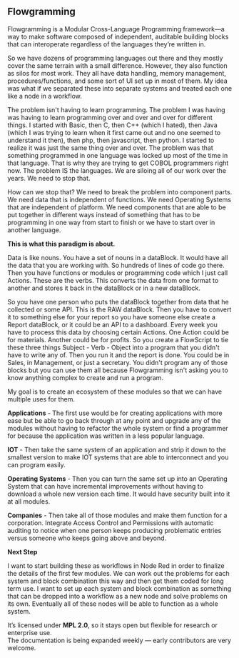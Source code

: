 ## Flowgramming 

Flowgramming is a Modular Cross-Language Programming framework—a way to make software composed of independent, auditable building blocks that can interoperate regardless of the languages they’re written in.

So we have dozens of programming languages out there and they mostly cover the same terrain with a small difference. However, they also function as silos for most work. They all have data handling, memory management, procedures/functions, and some sort of UI set up in most of them. My idea was what if we separated these into separate systems and treated each one like a node in a workflow. 

The problem isn't having to learn programming. The problem I was having was having to learn programming over and over and over for different things. I started with Basic, then C, then C++ (which I hated), then Java (which I was trying to learn when it first came out and no one seemed to understand it then), then php, then javascript, then python. I started to realize it was just the same thing over and over. The problem was that something programmed in one language was locked up most of the time in that language. That is why they are trying to get COBOL programmers right now. The problem IS the languages. We are siloing all of our work over the years. We need to stop that.

How can we stop that? We need to break the problem into component parts. We need data that is independent of functions. We need Operating Systems that are independent of platform. We need components that are able to be put together in different ways instead of something that has to be programming in one way from start to finish or we have to start over in another language.

**This is what this paradigm is about.**
	
Data is like nouns. You have a set of nouns in a dataBlock. It would have all the data that you are working with. So hundreds of lines of code go there. Then you have functions or modules or programming code which I just call Actions. These are the verbs. This converts the data from one format to another and stores it back in the dataBlock or in a new dataBlock.

So you have one person who puts the dataBlock together from data that he collected or some API. This is the RAW dataBlock. Then you have to convert it to something else for your report so you have someone else create a Report dataBlock, or it could be an API to a dashboard. Every week you have to process this data by choosing certain Actions. One Action could be for materials. Another could be for profits. So you create a FlowScript to tie these three things Subject - Verb - Object into a program that you didn't have to write any of. Then you run it and the report is done. You could be in Sales, in Management, or just a secretary. You didn't program any of those blocks but you can use them all because Flowgramming isn't asking you to know anything complex to create and run a program.

My goal is to create an ecosystem of these modules so that we can have multiple uses for them. 

**Applications** - The first use would be for creating applications with more ease but be able to go back through at any point and upgrade any of the modules without having to refactor the whole system or find a programmer for because the application was written in a less popular language. 

**IOT** - Then take the same system of an application and strip it down to the smallest version to make IOT systems that are able to interconnect and you can program easily. 

**Operating Systems** - Then you can turn the same set up into an Operating System that can have incremental improvements without having to download a whole new version each time. It would have security built into it at all modules. 

**Companies** - Then take all of those modules and make them function for a corporation. Integrate Access Control and Permissions with automatic auditing to notice when one person keeps producing problematic entries versus someone who keeps going above and beyond. 


**Next Step**

I want to start building these as workflows in Node Red in order to finalize the details of the first few modules. We can work out the problems for each system and block combination this way and then get them coded for long term use. I want to set up each system and block combination as something that can be dropped into a workflow as a new node and solve problems on its own. Eventually all of these nodes will be able to function as a whole system. 


It’s licensed under **MPL 2.0**, so it stays open but flexible for research or enterprise use.  
The documentation is being expanded weekly — early contributors are very welcome.

